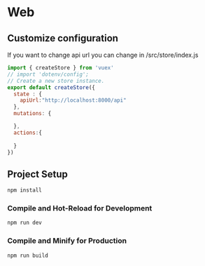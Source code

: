 # Web 

## Customize configuration

If you want to change api url you can change in /src/store/index.js
```javascript
import { createStore } from 'vuex'
// import 'dotenv/config';
// Create a new store instance.
export default createStore({
  state : { 
    apiUrl:"http://localhost:8000/api"
  },
  mutations: {

  },
  actions:{
    
  }
})
```

## Project Setup

```sh
npm install
```

### Compile and Hot-Reload for Development

```sh
npm run dev
```

### Compile and Minify for Production

```sh
npm run build
```
